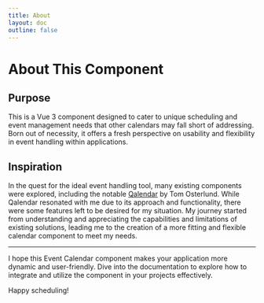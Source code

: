 ```yaml
---
title: About
layout: doc
outline: false
---
```


# About This Component

## Purpose

This is a Vue 3 component designed to cater to unique scheduling and event management needs that other calendars may fall short of addressing. Born out of necessity, it offers a fresh perspective on usability and flexibility in event handling within applications.

## Inspiration

In the quest for the ideal event handling tool, many existing components were explored, including the notable [Qalendar](https://github.com/tomosterlund/qalendar) by Tom Osterlund. While Qalendar resonated with me due to its approach and functionality, there were some features left to be desired for my situation. My journey started from understanding and appreciating the capabilities and limitations of existing solutions, leading me to the creation of a more fitting and flexible calendar component to meet my needs.

<hr>
I hope this Event Calendar component makes your application more dynamic and user-friendly. Dive into the documentation to explore how to integrate and utilize the component in your projects effectively.

Happy scheduling!
